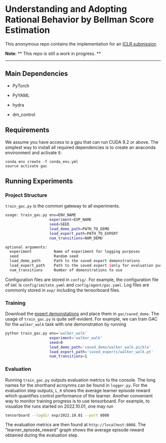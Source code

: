 # Understanding and Adopting Rational Behavior by Bellman Score Estimation

This anonymous repo contains the implementation for an [ICLR submission](https://tinyurl.com/y7byr8rx)

**Note**: ** This repo is still a work in progress. **

-------------------------------------------------------------------------------------

## Main Dependencies

* PyTorch

* PyYAML

* hydra

* dm_control

## Requirements
We assume you have access to a gpu that can run CUDA 9.2 or above. The simplest way to install all required dependencies is to create an anaconda environment and activate it:
```
conda env create -f conda_env.yml
source activate gac
```

## Running Experiments

### Project Structure

`train_gac.py` is the common gateway to all experiments.

```bash
usage: train_gac.py env=ENV_NAME
                    experiment=EXP_NAME
                    seed=SEED
                    load_demo_path=PATH_TO_DEMO
                    load_expert_path=PATH_TO_EXPERT
                    num_transitions=NUM_DEMO

optional arguments:
  experiment          Name of experiment for logging purposes
  seed                Random seed
  load_demo_path      Path to the saved expert demonstrations
  load_expert_path    Path to the saved expert (only for evaluation purposes)
  num_transitions     Number of demonstrations to use
```


Configuration files are stored in  `config/`. For example, the configuration file of `GAC` is `config/imitate.yaml` and `config/agent/gac.yaml`. Log files are commonly stored in `exp/` including the tensorboard files.

### Training

Download the [expert demonstations](https://tinyurl.com/5acd9kz7) and place them in `gac/saved_demo`. The usage of `train_gac.py` is quite self-evident. For example, we can train GAC for the `walker_walk` task with one demonstration by running

```bash
python train_gac.py env='walker_walk'
                    experiment='walker_walk'
                    seed=0
                    load_demo_path='saved_demo/walker_walk.pickle'
                    load_expert_path='saved_experts/walker_walk.pt'
                    num_transitions=1
```

### Evaluation
Running `train_gac.py` outputs evaluation metrics to the console. The long names for the shorthand acroynms can be found in `logger.py`. For the evaluation step outputs, `L_R` shows the average learner episode reward which quantifies control performance of the learner. Another convenient way to monitor training progress is to use tensorboard. For example, to visualize the runs started on 2022.10.01, one may run

```bash
tensorboard --logdir exp/2022.10.01 --port 8008
```

The evaluation metrics are then found at `http://localhost:8008`. The "learner_episode_reward" graph shows the average episode reward obtained during the evaluation step.


